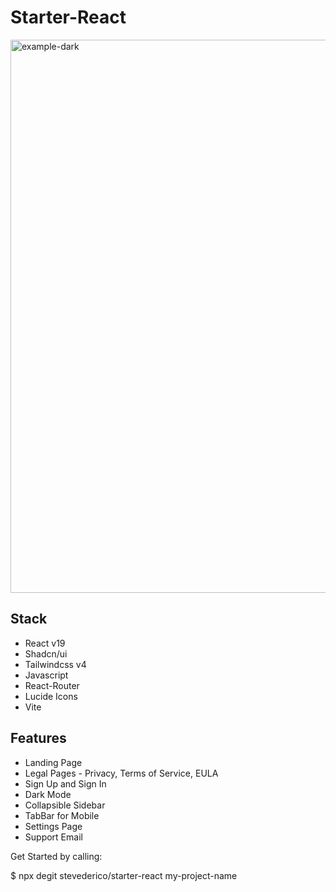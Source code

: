 # Starter-React


<img width="885" alt="example-dark" src="https://github.com/user-attachments/assets/f8233f14-1dd7-4221-b621-d8007395fc0b" />


## Stack
- React v19
- Shadcn/ui
- Tailwindcss v4
- Javascript
- React-Router
- Lucide Icons
- Vite

## Features
- Landing Page
- Legal Pages - Privacy, Terms of Service, EULA
- Sign Up and Sign In
- Dark Mode
- Collapsible Sidebar
- TabBar for Mobile
- Settings Page
- Support Email
  
Get Started by calling:

$ npx degit stevederico/starter-react my-project-name
